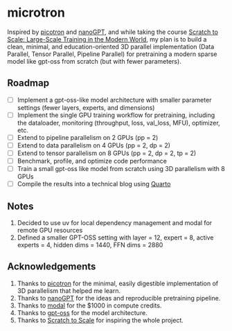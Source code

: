 # microtron

Inspired by [picotron](https://github.com/huggingface/picotron) and [nanoGPT](https://github.com/karpathy/nanoGPT), and while taking the course [Scratch to Scale: Large-Scale Training in the Modern World](https://maven.com/walk-with-code/scratch-to-scale), my plan is to build a clean, minimal, and education-oriented 3D parallel implementation (Data Parallel, Tensor Parallel, Pipeline Parallel) for pretraining a modern sparse model like gpt-oss from scratch (but with fewer parameters).

## Roadmap

* [ ] Implement a gpt-oss-like model architecture with smaller parameter settings (fewer layers, experts, and dimensions)
* [ ] Implement the single GPU training workflow for pretraining, including the dataloader, monitoring (throughput, loss, val\_loss, MFU), optimizer, etc.
* [ ] Extend to pipeline parallelism on 2 GPUs (pp = 2)
* [ ] Extend to data parallelism on 4 GPUs (pp = 2, dp = 2)
* [ ] Extend to tensor parallelism on 8 GPUs (pp = 2, dp = 2, tp = 2)
* [ ] Benchmark, profile, and optimize code performance
* [ ] Train a small gpt-oss like model from scratch using 3D parallelism with 8 GPUs
* [ ] Compile the results into a technical blog using [Quarto](https://quarto.org/)

## Notes

1. Decided to use uv for local dependency management and modal for remote GPU resources
2. Defined a smaller GPT-OSS setting with layer = 12, expert = 8, active experts = 4, hidden dims = 1440, FFN dims = 2880

## Acknowledgements

1. Thanks to [picotron](https://github.com/huggingface/picotron) for the minimal, easily digestible implementation of 3D parallelism that helped me learn.
2. Thanks to [nanoGPT](https://github.com/karpathy/nanoGPT) for the ideas and reproducible pretraining pipeline.
3. Thanks to [modal](https://modal.com/) for the $1000 in compute credits.
4. Thanks to [gpt-oss](https://arxiv.org/abs/2508.10925) for the model architecture.
5. Thanks to [Scratch to Scale](https://maven.com/walk-with-code/scratch-to-scale) for inspiring the whole project.
